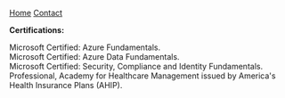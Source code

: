 [Home](/index.md)       [Contact](/assets/about/contact-me.md)  

**Certifications:**  

Microsoft Certified: Azure Fundamentals.  
Microsoft Certified: Azure Data Fundamentals.  
Microsoft Certified: Security, Compliance and Identity Fundamentals.  
Professional, Academy for Healthcare Management issued by America's Health Insurance Plans (AHIP).  
